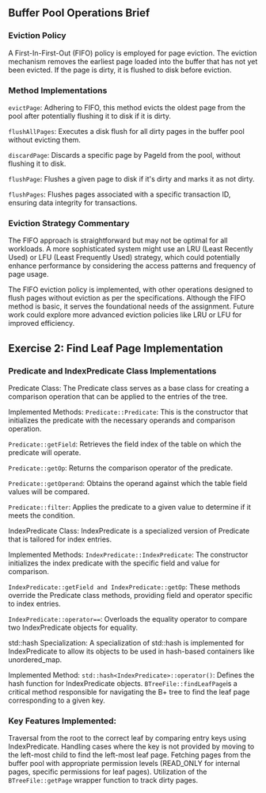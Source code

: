 ## Buffer Pool Operations Brief

### Eviction Policy
A First-In-First-Out (FIFO) policy is employed for page eviction. The eviction mechanism removes the earliest page loaded into the buffer that has not yet been evicted. If the page is dirty, it is flushed to disk before eviction.

### Method Implementations
`evictPage`: Adhering to FIFO, this method evicts the oldest page from the pool after potentially flushing it to disk if it is dirty.

`flushAllPages`: Executes a disk flush for all dirty pages in the buffer pool without evicting them.

`discardPage`: Discards a specific page by PageId from the pool, without flushing it to disk.

`flushPage`: Flushes a given page to disk if it's dirty and marks it as not dirty.

`flushPages`: Flushes pages associated with a specific transaction ID, ensuring data integrity for transactions.

### Eviction Strategy Commentary
The FIFO approach is straightforward but may not be optimal for all workloads. A more sophisticated system might use an LRU (Least Recently Used) or LFU (Least Frequently Used) strategy, which could potentially enhance performance by considering the access patterns and frequency of page usage.

The FIFO eviction policy is implemented, with other operations designed to flush pages without eviction as per the specifications. Although the FIFO method is basic, it serves the foundational needs of the assignment. Future work could explore more advanced eviction policies like LRU or LFU for improved efficiency.

## Exercise 2: Find Leaf Page Implementation

### Predicate and IndexPredicate Class Implementations
Predicate Class:
The Predicate class serves as a base class for creating a comparison operation that can be applied to the entries of the tree.

Implemented Methods:
`Predicate::Predicate`:
This is the constructor that initializes the predicate with the necessary operands and comparison operation.

`Predicate::getField`:
Retrieves the field index of the table on which the predicate will operate.

`Predicate::getOp`:
Returns the comparison operator of the predicate.

`Predicate::getOperand`:
Obtains the operand against which the table field values will be compared.

`Predicate::filter`:
Applies the predicate to a given value to determine if it meets the condition.

IndexPredicate Class:
IndexPredicate is a specialized version of Predicate that is tailored for index entries.

Implemented Methods:
`IndexPredicate::IndexPredicate`:
The constructor initializes the index predicate with the specific field and value for comparison.

`IndexPredicate::getField and IndexPredicate::getOp`:
These methods override the Predicate class methods, providing field and operator specific to index entries.

`IndexPredicate::operator==`:
Overloads the equality operator to compare two IndexPredicate objects for equality.

std::hash<IndexPredicate> Specialization:
A specialization of std::hash is implemented for IndexPredicate to allow its objects to be used in hash-based containers like unordered_map.

Implemented Method:
`std::hash<IndexPredicate>::operator()`: Defines the hash function for IndexPredicate objects.
`BTreeFile::findLeafPage`is a critical method responsible for navigating the B+ tree to find the leaf page corresponding to a given key.

### Key Features Implemented:
Traversal from the root to the correct leaf by comparing entry keys using IndexPredicate.
Handling cases where the key is not provided by moving to the left-most child to find the left-most leaf page.
Fetching pages from the buffer pool with appropriate permission levels (READ_ONLY for internal pages, specific permissions for leaf pages).
Utilization of the `BTreeFile::getPage` wrapper function to track dirty pages.



